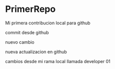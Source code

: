 # PrimerRepo

Mi primera contribucion local para github

commit desde github

nuevo cambio

nueva actualizacion en github


cambios desde mi rama local llamada developer 01